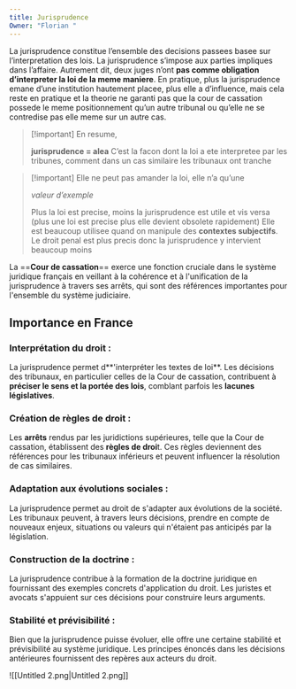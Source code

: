 ```yaml
---
title: Jurisprudence
Owner: "Florian "
---
```

La jurisprudence constitue l’ensemble des decisions passees basee sur l’interpretation des lois.
La jurisprudence s’impose aux parties impliques dans l’affaire. Autrement dit, deux juges n’ont **pas comme obligation d’interpreter la loi de la meme maniere**. En pratique, plus la jurisprudence emane d’une institution hautement placee, plus elle a d’influence, mais cela reste en pratique et la theorie ne garanti pas que la cour de cassation possede le meme positionnement qu’un autre tribunal ou qu’elle ne se contredise pas elle meme sur un autre cas.

> [!important] En resume,
> 
> **jurisprudence = alea**
C’est la facon dont la loi a ete interpretee par les tribunes, comment dans un cas similaire les tribunaux ont tranche
  

> [!important] Elle ne peut pas amander la loi, elle n’a qu’une
> 
> _valeur d’exemple_
> 
> Plus la loi est precise, moins la jurisprudence est utile et vis versa (plus une loi est precise plus elle devient obsolete rapidement)
Elle est beaucoup utilisee quand on manipule des **contextes subjectifs**.
Le droit penal est plus precis donc la jurisprudence y intervient beaucoup moins
  
La ==**Cour de cassation**== exerce une fonction cruciale dans le système juridique français en veillant à la cohérence et à l'unification de la jurisprudence à travers ses arrêts, qui sont des références importantes pour l'ensemble du système judiciaire.
  
## Importance en France
### **Interprétation du droit :**
La jurisprudence permet d**'interpréter les textes de loi**. Les décisions des tribunaux, en particulier celles de la Cour de cassation, contribuent à **préciser le sens et la portée des lois**, comblant parfois les **lacunes législatives**.
### **Création de règles de droit :**
Les **arrêts** rendus par les juridictions supérieures, telle que la Cour de cassation, établissent des **règles de droi**t. Ces règles deviennent des références pour les tribunaux inférieurs et peuvent influencer la résolution de cas similaires.
### **Adaptation aux évolutions sociales :**
La jurisprudence permet au droit de s'adapter aux évolutions de la société. Les tribunaux peuvent, à travers leurs décisions, prendre en compte de nouveaux enjeux, situations ou valeurs qui n'étaient pas anticipés par la législation.
### **Construction de la doctrine :**
La jurisprudence contribue à la formation de la doctrine juridique en fournissant des exemples concrets d'application du droit. Les juristes et avocats s'appuient sur ces décisions pour construire leurs arguments.
### **Stabilité et prévisibilité :**
Bien que la jurisprudence puisse évoluer, elle offre une certaine stabilité et prévisibilité au système juridique. Les principes énoncés dans les décisions antérieures fournissent des repères aux acteurs du droit.
  
  
  
![[Untitled 2.png|Untitled 2.png]]

